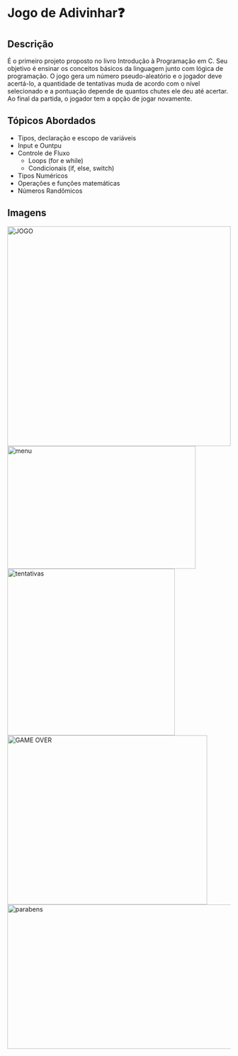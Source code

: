 # Jogo de Adivinhar❓

## Descrição
É o primeiro projeto proposto no livro Introdução à Programação em C. Seu objetivo é ensinar os conceitos básicos da linguagem junto com lógica de programação. O jogo gera um número pseudo-aleatório e o jogador deve acertá-lo, a quantidade de tentativas muda de acordo com o nível selecionado e a pontuação depende de quantos chutes ele deu até acertar.<br/> 
Ao final da partida, o jogador tem a opção de jogar novamente.

## Tópicos Abordados
* Tipos, declaração e escopo de variáveis
* Input e Ountpu
* Controle de Fluxo
  * Loops (for e while)
  * Condicionais (if, else, switch)
* Tipos Numéricos
* Operações e funções matemáticas
* Números Randômicos

## Imagens
<img width="504" height="496" alt="JOGO" src="https://github.com/user-attachments/assets/ebd923f0-5478-4db6-8a52-3d5337d20146" /> <br/> 
<img width="425" height="277" alt="menu" src="https://github.com/user-attachments/assets/f6e19902-09b8-4008-9a73-2408ce98000b" /> <br/> 
<img width="378" height="376" alt="tentativas" src="https://github.com/user-attachments/assets/cd0c3598-7fa3-4d1f-8808-12e77b897642" /> <br/> 
<img width="451" height="382" alt="GAME OVER" src="https://github.com/user-attachments/assets/dc7e54f7-d7d1-4453-b880-25e7055c9f3e" /> <img width="509" height="326" alt="parabens" src="https://github.com/user-attachments/assets/984d7dbc-b556-4fe1-9c37-06094a0f2eba" /> 



  
